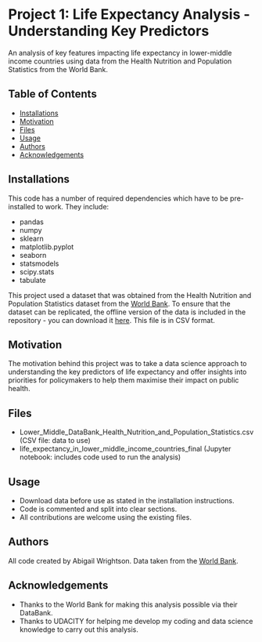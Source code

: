 # Project 1: Life Expectancy Analysis - Understanding Key Predictors
An analysis of key features impacting life expectancy in lower-middle income countries using data from the Health Nutrition and Population Statistics from the World Bank.
## Table of Contents
- [Installations](#Installations)
- [Motivation](#Motivations)
- [Files](#Files)
- [Usage](#Usage)
- [Authors](#Authors)
- [Acknowledgements](#Acknowledgements)
## Installations
This code has a number of required dependencies which have to be pre-installed to work. They include:
- pandas
- numpy
- sklearn
- matplotlib.pyplot
- seaborn
- statsmodels
- scipy.stats
- tabulate

This project used a dataset that was obtained from the Health Nutrition and Population Statistics dataset from the [World Bank](https://databank.worldbank.org/source/health-nutrition-and-population-statistics). To ensure that the dataset can be replicated, the offline version of the data is included in the repository - you can download it [here](Lower_Middle_DataBank_Health_Nutrition_and_Population_Statistics.csv). This file is in CSV format.
## Motivation
The motivation behind this project was to take a data science approach to understanding the key predictors of life expectancy and offer insights into priorities for policymakers to help them maximise their impact on public health.
## Files
- Lower_Middle_DataBank_Health_Nutrition_and_Population_Statistics.csv (CSV file: data to use)
- life_expectancy_in_lower_middle_income_countries_final (Jupyter notebook: includes code used to run the analysis)
## Usage
- Download data before use as stated in the installation instructions.
- Code is commented and split into clear sections.
- All contributions are welcome using the existing files.
## Authors
All code created by Abigail Wrightson.
Data taken from the [World Bank](https://databank.worldbank.org/source/health-nutrition-and-population-statistics).
## Acknowledgements
- Thanks to the World Bank for making this analysis possible via their DataBank.
- Thanks to UDACITY for helping me develop my coding and data science knowledge to carry out this analysis.
